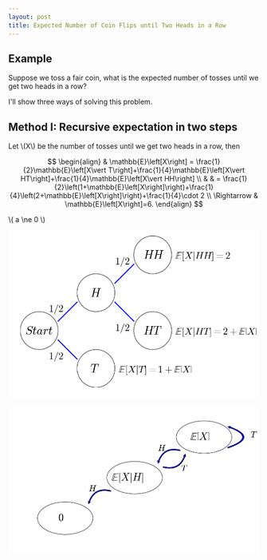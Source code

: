 ```yaml
---
layout: post
title: Expected Number of Coin Flips until Two Heads in a Row
---
```


## Example

Suppose we toss a fair coin, what is the expected number of tosses until we get two heads in a row?

I'll show three ways of solving this problem.

## Method I: Recursive expectation in two steps

Let \\(X\\) be the number of tosses until we get two heads in a row, then 

$$ \begin{align}
& \mathbb{E}\left[X\right] = \frac{1}{2}\mathbb{E}\left[X\vert T\right]+\frac{1}{4}\mathbb{E}\left[X\vert HT\right]+\frac{1}{4}\mathbb{E}\left[X\vert HH\right] \\
& & = \frac{1}{2}\left(1+\mathbb{E}\left[X\right]\right)+\frac{1}{4}\left(2+\mathbb{E}\left[X\right]\right)+\frac{1}{4}\cdot 2 \\
\Rightarrow & \mathbb{E}\left[X\right]=6.
\end{align} $$

\\( a \ne 0 \\)

![](/images/two_steps_tree.png?raw=true)

![](/images/two_steps_transition.png?raw=true)
